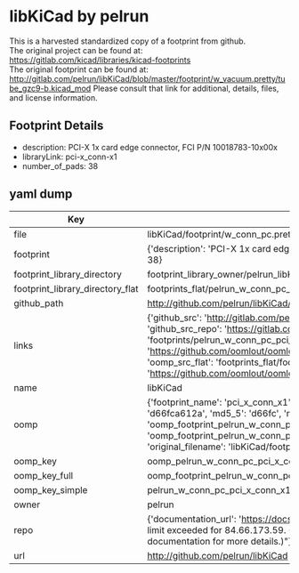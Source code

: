 # libKiCad by pelrun  
This is a harvested standardized copy of a footprint from github.  
The original project can be found at:  
https://gitlab.com/kicad/libraries/kicad-footprints  
The original footprint can be found at:
http://gitlab.com/pelrun/libKiCad/blob/master/footprint/w_vacuum.pretty/tube_gzc9-b.kicad_mod
Please consult that link for additional, details, files, and license information.  
## Footprint Details
* description: PCI-X 1x card edge connector, FCI P/N 10018783-10x00x  
* libraryLink: pci-x_conn-x1  
* number_of_pads: 38  
## yaml dump  
| Key | Value |  
| --- | --- |  
| file | libKiCad/footprint/w_conn_pc.pretty/pci-x_conn-x1.kicad_mod |  
| footprint | {'description': 'PCI-X 1x card edge connector, FCI P/N 10018783-10x00x', 'libraryLink': 'pci-x_conn-x1', 'number_of_pads': 38} |  
| footprint_library_directory | footprint_library_owner/pelrun_libKiCad |  
| footprint_library_directory_flat | footprints_flat/pelrun_w_conn_pc_pci_x_conn_x1/working |  
| github_path | http://github.com/pelrun/libKiCad/blob/master/footprint/w_conn_pc.pretty/pci-x_conn-x1.kicad_mod |  
| links | {'github_src': 'http://gitlab.com/pelrun/libKiCad/blob/master/footprint/w_vacuum.pretty/tube_gzc9-b.kicad_mod', 'github_src_repo': 'https://gitlab.com/kicad/libraries/kicad-footprints', 'oomp_bot': 'footprints/pelrun_w_conn_pc_pci_x_conn_x1/working', 'oomp_bot_github': 'https://github.com/oomlout/oomlout_oomp_footprint_bot/tree/main/footprints/pelrun_w_conn_pc_pci_x_conn_x1/working', 'oomp_src_flat': 'footprints_flat/footprints_flat/pelrun_w_conn_pc_pci_x_conn_x1/working', 'oomp_src_flat_github': 'https://github.com/oomlout/oomlout_oomp_footprint_src/tree/main/footprints_flat/pelrun_w_conn_pc_pci_x_conn_x1/working'} |  
| name | libKiCad |  
| oomp | {'footprint_name': 'pci_x_conn_x1', 'library_name': 'w_conn_pc', 'md5': 'd66fca612a9f7bf90bb13b2d184d225d', 'md5_10': 'd66fca612a', 'md5_5': 'd66fc', 'md5_6': 'd66fca', 'oomp_key': 'oomp_pelrun_w_conn_pc_pci_x_conn_x1', 'oomp_key_extra': 'oomp_footprint_pelrun_w_conn_pc_pci_x_conn_x1', 'oomp_key_full': 'oomp_footprint_pelrun_w_conn_pc_pci_x_conn_x1_d66fca', 'oomp_key_simple': 'pelrun_w_conn_pc_pci_x_conn_x1', 'original_filename': 'libKiCad/footprint/w_conn_pc.pretty/pci-x_conn-x1.kicad_mod', 'owner_name': 'pelrun'} |  
| oomp_key | oomp_pelrun_w_conn_pc_pci_x_conn_x1 |  
| oomp_key_full | oomp_footprint_pelrun_w_conn_pc_pci_x_conn_x1 |  
| oomp_key_simple | pelrun_w_conn_pc_pci_x_conn_x1 |  
| owner | pelrun |  
| repo | {'documentation_url': 'https://docs.github.com/rest/overview/resources-in-the-rest-api#rate-limiting', 'message': "API rate limit exceeded for 84.66.173.59. (But here's the good news: Authenticated requests get a higher rate limit. Check out the documentation for more details.)"} |  
| url | http://github.com/pelrun/libKiCad |  

